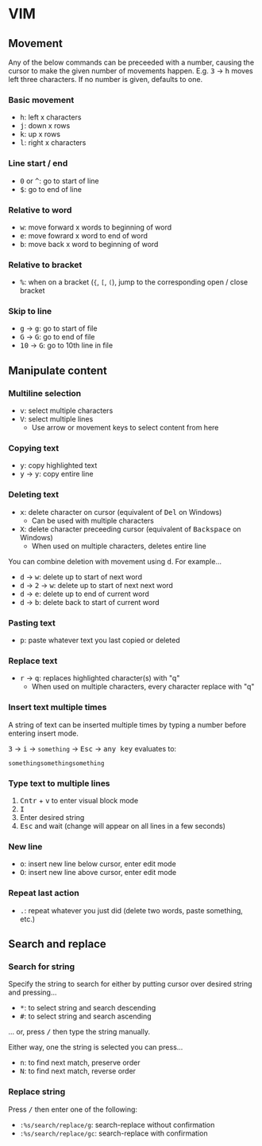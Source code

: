 VIM
===

Movement
--------

Any of the below commands can be preceeded with a number, causing the cursor to make the given number of movements happen. E.g. <kbd>3</kbd> &rarr; <kbd>h</kbd> moves left three characters. If no number is given, defaults to one.

### Basic movement

- <kbd>h</kbd>: left x characters
- <kbd>j</kbd>: down x rows
- <kbd>k</kbd>: up x rows
- <kbd>l</kbd>: right x characters

### Line start / end

- <kbd>0</kbd> or <kbd>^</kbd>: go to start of line
- <kbd>$</kbd>: go to end of line

### Relative to word

- <kbd>w</kbd>: move forward x words to beginning of word
- <kbd>e</kbd>: move fowrard x word to end of word
- <kbd>b</kbd>: move back x word to beginning of word

### Relative to bracket

- <kbd>%</kbd>: when on a bracket (`{`, `[`, `(`), jump to the corresponding open / close bracket

### Skip to line

- <kbd>g</kbd> &rarr; <kbd>g</kbd>: go to start of file
- <kbd>G</kbd> &rarr; <kbd>G</kbd>: go to end of file
- <kbd>10</kbd> &rarr; <kbd>G</kbd>: go to 10th line in file

Manipulate content
------------------

### Multiline selection

- <kbd>v</kbd>: select multiple characters
- <kbd>V</kbd>: select multiple lines
  - Use arrow or movement keys to select content from here

### Copying text

- <kbd>y</kbd>: copy highlighted text
- <kbd>y</kbd> &rarr; <kbd>y</kbd>: copy entire line

### Deleting text

- <kbd>x</kbd>: delete character on cursor (equivalent of <kbd>Del</kbd> on Windows)
  - Can be used with multiple characters
- <kbd>X</kbd>: delete character preceeding cursor (equivalent of <kbd>Backspace</kbd> on Windows)
  - When used on multiple characters, deletes entire line

You can combine deletion with movement using <kbd>d</kbd>. For example...

- <kbd>d</kbd> &rarr; <kbd>w</kbd>: delete up to start of next word
- <kbd>d</kbd> &rarr; <kbd>2</kbd> &rarr;  <kbd>w</kbd>: delete up to start of next next word
- <kbd>d</kbd> &rarr; <kbd>e</kbd>: delete up to end of current word
- <kbd>d</kbd> &rarr; <kbd>b</kbd>: delete back to start of current word

### Pasting text

- <kbd>p</kbd>: paste whatever text you last copied or deleted

### Replace text

- <kbd>r</kbd> &rarr; <kbd>q</kbd>: replaces highlighted character(s) with "q"
  - When used on multiple characters, every character replace with "q"

### Insert text multiple times

A string of text can be inserted multiple times by typing a number before entering insert mode.

<kbd>3</kbd> &rarr; <kbd>i</kbd> &rarr; `something` &rarr; <kbd>Esc</kbd> &rarr; <kbd>any key</kbd> evaluates to:

```text
somethingsomethingsomething
```

### Type text to multiple lines

1. <kbd>Cntr</kbd> + <kbd>v</kbd> to enter visual block mode
2. <kbd>I</kbd>
3. Enter desired string
4. <kbd>Esc</kbd> and wait (change will appear on all lines in a few seconds)

### New line

- <kbd>o</kbd>: insert new line below cursor, enter edit mode
- <kbd>O</kbd>: insert new line above cursor, enter edit mode

### Repeat last action

- <kbd>.</kbd>: repeat whatever you just did (delete two words, paste something, etc.)

Search and replace
------------------

### Search for string

Specify the string to search for either by putting cursor over desired string and pressing...

- <kbd>\*</kbd>: to select string and search descending
- <kbd>#</kbd>: to select string and search ascending

... or, press <kbd>/</kbd> then type the string manually.

Either way, one the string is selected you can press...

- <kbd>n</kbd>: to find next match, preserve order
- <kbd>N</kbd>: to find next match, reverse order

### Replace string

Press <kbd>/</kbd> then enter one of the following:

- `:%s/search/replace/g`: search-replace without confirmation
- `:%s/search/replace/gc`: search-replace with confirmation
